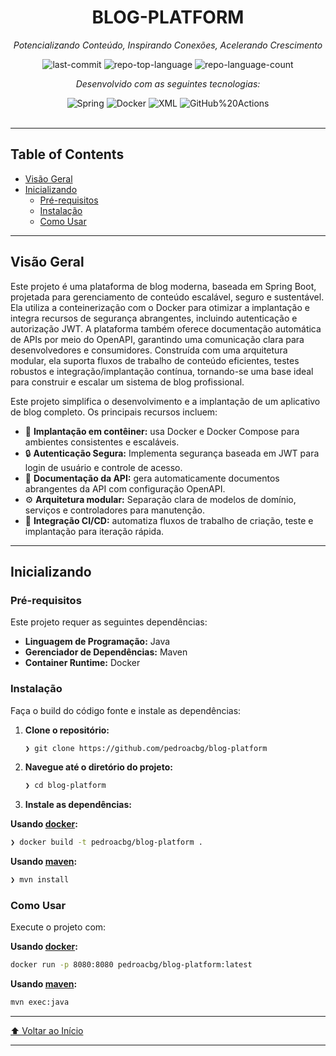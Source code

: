 <div id="top">

<!-- HEADER STYLE: CLASSIC -->
<div align="center">


# BLOG-PLATFORM

<em>Potencializando Conteúdo, Inspirando Conexões, Acelerando Crescimento</em>

<!-- BADGES -->
<img src="https://img.shields.io/github/last-commit/pedroacbg/blog-platform?style=flat&logo=git&logoColor=white&color=0080ff" alt="last-commit">
<img src="https://img.shields.io/github/languages/top/pedroacbg/blog-platform?style=flat&color=0080ff" alt="repo-top-language">
<img src="https://img.shields.io/github/languages/count/pedroacbg/blog-platform?style=flat&color=0080ff" alt="repo-language-count">

<em>Desenvolvido com as seguintes tecnologias:</em>

<img src="https://img.shields.io/badge/Spring-000000.svg?style=flat&logo=Spring&logoColor=white" alt="Spring">
<img src="https://img.shields.io/badge/Docker-2496ED.svg?style=flat&logo=Docker&logoColor=white" alt="Docker">
<img src="https://img.shields.io/badge/XML-005FAD.svg?style=flat&logo=XML&logoColor=white" alt="XML">
<img src="https://img.shields.io/badge/GitHub%20Actions-2088FF.svg?style=flat&logo=GitHub-Actions&logoColor=white" alt="GitHub%20Actions">

</div>
<br>

---

## Table of Contents

- [Visão Geral](#overview)
- [Inicializando](#getting-started)
    - [Pré-requisitos](#prerequisites)
    - [Instalação](#installation)
    - [Como Usar](#usage)

---

## Visão Geral

Este projeto é uma plataforma de blog moderna, baseada em Spring Boot, projetada para gerenciamento de conteúdo escalável, seguro e sustentável. Ela utiliza a conteinerização com o Docker para otimizar a implantação e integra recursos de segurança abrangentes, incluindo autenticação e autorização JWT. A plataforma também oferece documentação automática de APIs por meio do OpenAPI, garantindo uma comunicação clara para desenvolvedores e consumidores. Construída com uma arquitetura modular, ela suporta fluxos de trabalho de conteúdo eficientes, testes robustos e integração/implantação contínua, tornando-se uma base ideal para construir e escalar um sistema de blog profissional.

Este projeto simplifica o desenvolvimento e a implantação de um aplicativo de blog completo. Os principais recursos incluem:

- 🐳 **Implantação em contêiner:** usa Docker e Docker Compose para ambientes consistentes e escaláveis.
- 🔒 **Autenticação Segura:** Implementa segurança baseada em JWT para login de usuário e controle de acesso.
- 📜 **Documentação da API:** gera automaticamente documentos abrangentes da API com configuração OpenAPI.
- ⚙️ **Arquitetura modular:** Separação clara de modelos de domínio, serviços e controladores para manutenção.
- 🚀 **Integração CI/CD:** automatiza fluxos de trabalho de criação, teste e implantação para iteração rápida.

---

## Inicializando

### Pré-requisitos

Este projeto requer as seguintes dependências:

- **Linguagem de Programação:** Java
- **Gerenciador de Dependências:** Maven
- **Container Runtime:** Docker

### Instalação

Faça o build do código fonte e instale as dependências:

1. **Clone o repositório:**

    ```sh
    ❯ git clone https://github.com/pedroacbg/blog-platform
    ```

2. **Navegue até o diretório do projeto:**

    ```sh
    ❯ cd blog-platform
    ```

3. **Instale as dependências:**

**Usando [docker](https://www.docker.com/):**

```sh
❯ docker build -t pedroacbg/blog-platform .
```
**Usando [maven](https://maven.apache.org/):**

```sh
❯ mvn install
```

### Como Usar

Execute o projeto com:

**Usando [docker](https://www.docker.com/):**

```sh
docker run -p 8080:8080 pedroacbg/blog-platform:latest
```
**Usando [maven](https://maven.apache.org/):**

```sh
mvn exec:java
```

---

<div align="left"><a href="#top">⬆ Voltar ao Início</a></div>

---
